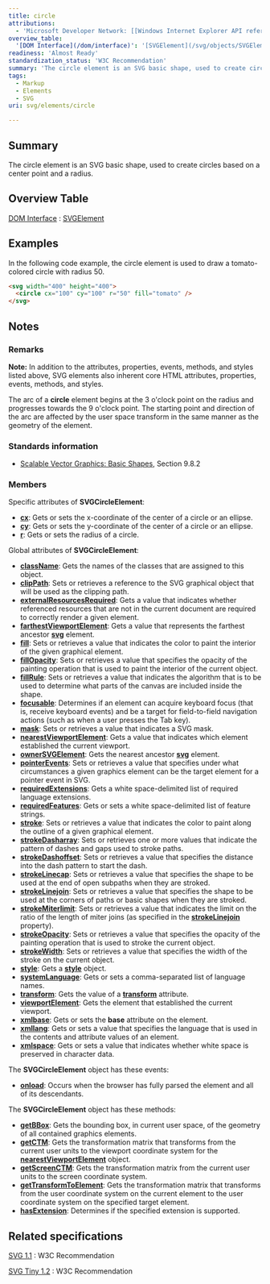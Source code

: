 ```yaml
---
title: circle
attributions:
  - 'Microsoft Developer Network: [[Windows Internet Explorer API reference](http://msdn.microsoft.com/en-us/library/ie/hh828809%28v=vs.85%29.aspx) Article]'
overview_table:
  '[DOM Interface](/dom/interface)': '[SVGElement](/svg/objects/SVGElement)'
readiness: 'Almost Ready'
standardization_status: 'W3C Recommendation'
summary: 'The circle element is an SVG basic shape, used to create circles based on a center point and a radius.'
tags:
  - Markup
  - Elements
  - SVG
uri: svg/elements/circle

---
```

## <span>Summary</span>

The circle element is an SVG basic shape, used to create circles based on a center point and a radius.

## <span>Overview Table</span>

[DOM Interface](/dom/interface)
:   [SVGElement](/svg/objects/SVGElement)

## <span>Examples</span>

In the following code example, the circle element is used to draw a tomato-colored circle with radius 50.

``` html
<svg width="400" height="400">
  <circle cx="100" cy="100" r="50" fill="tomato" />
</svg>
```

## <span>Notes</span>

### <span>Remarks</span>

**Note:** In addition to the attributes, properties, events, methods, and styles listed above, SVG elements also inherent core HTML attributes, properties, events, methods, and styles.

The arc of a **circle** element begins at the 3 o'clock point on the radius and progresses towards the 9 o'clock point. The starting point and direction of the arc are affected by the user space transform in the same manner as the geometry of the element.

### <span>Standards information</span>

-   [Scalable Vector Graphics: Basic Shapes](http://www.w3.org/TR/SVG11/shapes.html#InterfaceSVGCircleElement), Section 9.8.2

### <span>Members</span>

Specific attributes of **SVGCircleElement**:

-   [**cx**](/svg/properties/cx): Gets or sets the x-coordinate of the center of a circle or an ellipse.
-   [**cy**](/svg/properties/cy): Gets or sets the y-coordinate of the center of a circle or an ellipse.
-   [**r**](/svg/properties/r): Gets or sets the radius of a circle.

Global attributes of **SVGCircleElement**:

-   [**className**](/svg/properties/className): Gets the names of the classes that are assigned to this object.
-   [**clipPath**](/svg/properties/clipPath): Sets or retrieves a reference to the SVG graphical object that will be used as the clipping path.
-   [**externalResourcesRequired**](/svg/properties/externalResourcesRequired): Gets a value that indicates whether referenced resources that are not in the current document are required to correctly render a given element.
-   [**farthestViewportElement**](/svg/properties/farthestViewportElement): Gets a value that represents the farthest ancestor [**svg**](/svg/elements/svg) element.
-   [**fill**](/svg/attributes/fill): Sets or retrieves a value that indicates the color to paint the interior of the given graphical element.
-   [**fillOpacity**](/svg/attributes/fill-opacity): Sets or retrieves a value that specifies the opacity of the painting operation that is used to paint the interior of the current object.
-   [**fillRule**](/svg/attributes/fill-rule): Sets or retrieves a value that indicates the algorithm that is to be used to determine what parts of the canvas are included inside the shape.
-   [**focusable**](/svg/properties/focusable): Determines if an element can acquire keyboard focus (that is, receive keyboard events) and be a target for field-to-field navigation actions (such as when a user presses the Tab key).
-   [**mask**](/svg/attributes/mask): Sets or retrieves a value that indicates a SVG mask.
-   [**nearestViewportElement**](/svg/properties/nearestViewportElement): Gets a value that indicates which element established the current viewport.
-   [**ownerSVGElement**](/svg/properties/ownerSVGElement): Gets the nearest ancestor [**svg**](/svg/objects/SVGElement) element.
-   [**pointerEvents**](/svg/attributes/pointers): Sets or retrieves a value that specifies under what circumstances a given graphics element can be the target element for a pointer event in SVG.
-   [**requiredExtensions**](/svg/properties/requiredExtensions): Gets a white space-delimited list of required language extensions.
-   [**requiredFeatures**](/svg/properties/requiredFeatures): Gets or sets a white space-delimited list of feature strings.
-   [**stroke**](/svg/attributes/stroke): Sets or retrieves a value that indicates the color to paint along the outline of a given graphical element.
-   [**strokeDasharray**](/svg/attributes/stroke-dasharray): Sets or retrieves one or more values that indicate the pattern of dashes and gaps used to stroke paths.
-   [**strokeDashoffset**](/svg/attributes/stroke-dashoffset): Sets or retrieves a value that specifies the distance into the dash pattern to start the dash.
-   [**strokeLinecap**](/svg/attributes/stroke-linecap): Sets or retrieves a value that specifies the shape to be used at the end of open subpaths when they are stroked.
-   [**strokeLinejoin**](/svg/attributes/stroke-linejoin): Sets or retrieves a value that specifies the shape to be used at the corners of paths or basic shapes when they are stroked.
-   [**strokeMiterlimit**](/svg/attributes/stroke-miterlimit): Sets or retrieves a value that indicates the limit on the ratio of the length of miter joins (as specified in the [**strokeLinejoin**](/svg/attributes/stroke-linejoin) property).
-   [**strokeOpacity**](/svg/attributes/stroke-opacity): Sets or retrieves a value that specifies the opacity of the painting operation that is used to stroke the current object.
-   [**strokeWidth**](/svg/attributes/stroke-width): Sets or retrieves a value that specifies the width of the stroke on the current object.
-   [**style**](/svg/properties/style): Gets a [**style**](/css/cssom/style) object.
-   [**systemLanguage**](/svg/properties/systemLanguage): Gets or sets a comma-separated list of language names.
-   [**transform**](/svg/properties/transform): Gets the value of a [**transform**](/svg/properties/transform) attribute.
-   [**viewportElement**](/svg/properties/viewportElement): Gets the element that established the current viewport.
-   [**xmlbase**](/svg/properties/xmlbase): Gets or sets the **base** attribute on the element.
-   [**xmllang**](/svg/properties/xmllang): Gets or sets a value that specifies the language that is used in the contents and attribute values of an element.
-   [**xmlspace**](/svg/properties/xmlspace): Gets or sets a value that indicates whether white space is preserved in character data.

The **SVGCircleElement** object has these events:

-   [**onload**](/svg/events/load): Occurs when the browser has fully parsed the element and all of its descendants.

The **SVGCircleElement** object has these methods:

-   [**getBBox**](/svg/methods/getBBox): Gets the bounding box, in current user space, of the geometry of all contained graphics elements.
-   [**getCTM**](/svg/methods/getCTM): Gets the transformation matrix that transforms from the current user units to the viewport coordinate system for the [**nearestViewportElement**](/svg/properties/nearestViewportElement) object.
-   [**getScreenCTM**](/svg/methods/getScreenCTM): Gets the transformation matrix from the current user units to the screen coordinate system.
-   [**getTransformToElement**](/svg/methods/getTransformToElement): Gets the transformation matrix that transforms from the user coordinate system on the current element to the user coordinate system on the specified target element.
-   [**hasExtension**](/svg/methods/hasExtension): Determines if the specified extension is supported.

## <span>Related specifications</span>

[SVG 1.1](http://www.w3.org/TR/SVG/shapes.html#CircleElement)
:   W3C Recommendation

[SVG Tiny 1.2](http://www.w3.org/TR/SVGTiny12/shapes.html#CircleElement)
:   W3C Recommendation
